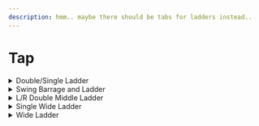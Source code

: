 ```yaml
---
description: hmm.. maybe there should be tabs for ladders instead..
---
```


# Tap



<details>

<summary>Double/Single Ladder</summary>

<figure><img src="../.gitbook/assets/doublesingle.gif" alt=""><figcaption></figcaption></figure>

</details>

<details>

<summary>Swing Barrage and Ladder</summary>

&#x20;As seen in Lower's Master.

Barrage:

<figure><img src="../.gitbook/assets/swingbarrage.gif" alt=""><figcaption></figcaption></figure>

Ladder:

<figure><img src="../.gitbook/assets/swingladder.gif" alt=""><figcaption></figcaption></figure>

</details>

<details>

<summary>L/R Double Middle Ladder</summary>

<figure><img src="../.gitbook/assets/leftrightdoublemiddle.gif" alt=""><figcaption></figcaption></figure>

Intense Voice Expert.

</details>

<details>

<summary>Single Wide Ladder</summary>

Intense Voice Expert.    <sup><sub>**GOD I HATE THESE**<sub></sup>&#x20;

<figure><img src="../.gitbook/assets/singlewideladder.gif" alt=""><figcaption></figcaption></figure>

</details>

<details>

<summary>Wide Ladder</summary>

Intense Voice Expert.

<figure><img src="../.gitbook/assets/wideladder.gif" alt=""><figcaption></figcaption></figure>

</details>
